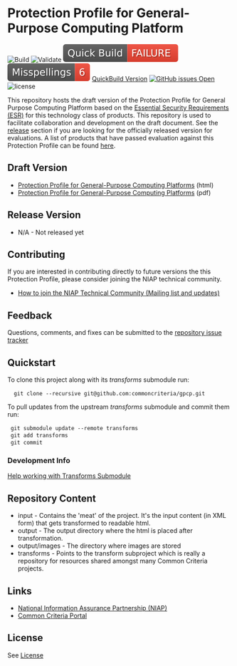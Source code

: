 Protection Profile for General-Purpose Computing Platform
===============

![Build](https://github.com/commoncriteria/gpcp/workflows/Build/badge.svg)
![Validate](https://github.com/commoncriteria/gpcp/workflows/Validate/badge.svg)
[![SanityChecks](https://raw.githubusercontent.com/commoncriteria/gpcp/badges/master/warnings-badge.svg)](https://github.com/commoncriteria/gpcp/blob/gh-pages/SanityChecksOutput.md)
[![SpellCheck](https://raw.githubusercontent.com/commoncriteria/gpcp/badges/master/spell-badge.svg)](https://github.com/commoncriteria/gpcp/blob/gh-pages/SpellCheckReport.txt)
[QuickBuild Version](https://commoncriteria.github.io/gpcp/gpcp-release.html)
[![GitHub issues Open](https://img.shields.io/github/issues/commoncriteria/gpcp.svg?maxAge=2592000)](https://github.com/commoncriteria/gpcp/issues) 
![license](https://img.shields.io/badge/license-Unlicensed-blue.svg)

This repository hosts the draft version of the Protection Profile for General Purpose Computing Platform based on the
[Essential Security Requirements (ESR)](https://commoncriteria.github.io/pp/gpcp/gpcp-esr.html) for this technology class of
products. This repository is used to facilitate collaboration and development on the draft document.
See the [release](#Release-Version) section if you are looking for the officially released version for evaluations.
A list of products that have passed evaluation against this Protection Profile can be found [here](QQQQ).

## Draft Version

* [Protection Profile for General-Purpose Computing Platforms](https://commoncriteria.github.io/pp/gpcp/gpcp-release.html) (html)
* [Protection Profile for General-Purpose Computing Platforms](https://commoncriteria.github.io/pp/gpcp/gpcp-release.pdf) (pdf)

## Release Version
* N/A - Not released yet

## Contributing

If you are interested in contributing directly to future versions the this Protection Profile, please consider joining the NIAP technical community.
* [How to join the NIAP Technical Community (Mailing list and updates)](https://www.niap-ccevs.org/NIAP_Evolution/tech_communities.cfm)

## Feedback

Questions, comments, and fixes can be submitted to the [repository issue tracker](https://github.com/commoncriteria/gpcp/issues)

## Quickstart
To clone this project along with its _transforms_ submodule run:

````
  git clone --recursive git@github.com:commoncriteria/gpcp.git
````
To pull updates from the upstream _transforms_ submodule and commit them run:
````
 git submodule update --remote transforms
 git add transforms
 git commit
````

### Development Info
[Help working with Transforms Submodule](https://github.com/commoncriteria/transforms/wiki/Working-with-Transforms-as-a-Submodule)

## Repository Content
* input - Contains the 'meat' of the project. It's the input content (in XML form) that gets transformed to readable html.
* output - The output directory where the html is placed after transformation.
* output/images - The directory where images are stored
* transforms - Points to the transform subproject which is really a repository for resources shared amongst many Common Criteria projects.

## Links
* [National Information Assurance Partnership (NIAP)](https://www.niap-ccevs.org/)
* [Common Criteria Portal](https://www.commoncriteriaportal.org/)

## License
See [License](./LICENSE)
